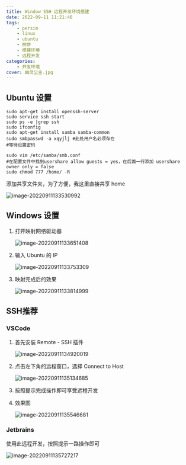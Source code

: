 ```yaml
---
title: Window SSH 远程开发环境搭建
date: 2022-09-11 11:21:40
tags:
	- persim
	- linux
	- ubuntu
	- 柿饼
	- 搭建环境
    - 远程开发
categories:
    - 开发环境
cover: 幽灵公主.jpg
---
```

## Ubuntu 设置
```shell
sudo apt-get install openssh-server
sudo service ssh start
sudo ps -e |grep ssh
sudo ifconfig
sudo apt-get install samba samba-common
sudo smbpasswd -a xqyjlj #此处用户名必须存在
#等待设置密码

sudo vim /etc/samba/smb.conf
#在配置文件中找到usershare allow guests = yes，在后面一行添加 usershare owner only = false
sudo chmod 777 /home/ -R
```

添加共享文件夹，为了方便，我这里直接共享 home

   ![image-20220911133530992](https://raw.githubusercontent.com/xqyjlj/xqyjlj.github.io/img/image-20220911133530992.png)

## Windows 设置

1. 打开映射网络驱动器

   ![image-20220911133651408](https://raw.githubusercontent.com/xqyjlj/xqyjlj.github.io/img/image-20220911133651408.png)

2. 输入 Ubuntu 的 IP

   ![image-20220911133753309](https://raw.githubusercontent.com/xqyjlj/xqyjlj.github.io/img/image-20220911133753309.png)

3. 映射完成后的效果

   ![image-20220911133814999](https://raw.githubusercontent.com/xqyjlj/xqyjlj.github.io/img/image-20220911133814999.png)

## SSH推荐

### VSCode

1. 首先安装 Remote - SSH 插件

   ![image-20220911134920019](https://raw.githubusercontent.com/xqyjlj/xqyjlj.github.io/img/image-20220911134920019.png)

2. 点击左下角的远程窗口，选择 Connect to Host

   ![image-20220911135134685](https://raw.githubusercontent.com/xqyjlj/xqyjlj.github.io/img/image-20220911135134685.png)

3. 按照提示完成操作即可享受远程开发

4. 效果图

   ![image-20220911135546681](https://raw.githubusercontent.com/xqyjlj/xqyjlj.github.io/img/image-20220911135546681.png)

### Jetbrains

使用此远程开发，按照提示一路操作即可

![image-20220911135727217](https://raw.githubusercontent.com/xqyjlj/xqyjlj.github.io/img/image-20220911135727217.png)
